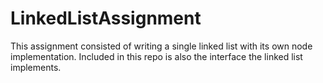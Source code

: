 # LinkedListAssignment
This assignment consisted of writing a single linked list with its own node implementation. Included in this repo is also the interface the linked list implements.
